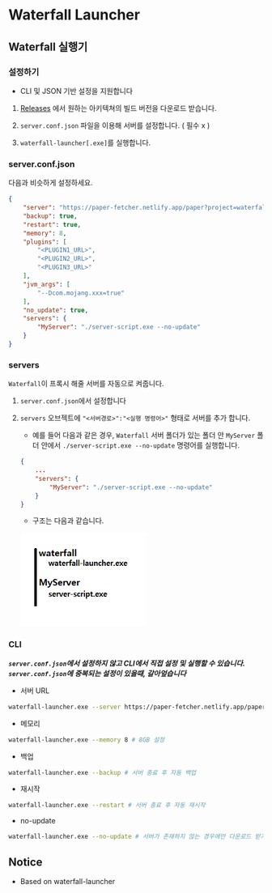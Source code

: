 # Waterfall Launcher
## Waterfall 실행기

### 설정하기
- CLI 및 JSON 기반 설정을 지원합니다

1. [Releases](https://github.com/dolphin2410/waterfall-launcher/releases) 에서 원하는 아키텍쳐의 빌드 버전을 다운로드 받습니다.

2. `server.conf.json` 파일을 이용해 서버를 설정합니다. ( 필수 x )

3. `waterfall-launcher[.exe]`를 실행합니다.

### server.conf.json
다음과 비슷하게 설정하세요.
```json
{
    "server": "https://paper-fetcher.netlify.app/paper?project=waterfall&version=1.18",
    "backup": true,
    "restart": true,
    "memory": 8,
    "plugins": [
        "<PLUGIN1_URL>",
        "<PLUGIN2_URL>",
        "<PLUGIN3_URL>"
    ],
    "jvm_args": [
        "--Dcom.mojang.xxx=true"
    ],
    "no_update": true,
    "servers": {
        "MyServer": "./server-script.exe --no-update"
    }
}
```

### servers
`Waterfall`이 프록시 해줄 서버를 자동으로 켜줍니다.

1. `server.conf.json`에서 설정합니다
2. `servers` 오브젝트에 `"<서버경로>":"<실행 명령어>"` 형태로 서버를 추가 합니다.
    - 예를 들어 다음과 같은 경우, `Waterfall` 서버 폴더가 있는 폴더 안 `MyServer` 폴더 안에서 `./server-script.exe --no-update` 명령어를 실행합니다.
    ```json
    {
        ...
        "servers": {
            "MyServer": "./server-script.exe --no-update"
        }
    }
    ```
    - 구조는 다음과 같습니다.
    
    ![](assets/tree.png)


### CLI
***`server.conf.json`에서 설정하지 않고 CLI에서 직접 설정 및 실행할 수 있습니다. `server.conf.json`에 중복되는 설정이 있을때, 갈아엎습니다***
- 서버 URL
```bash
waterfall-launcher.exe --server https://paper-fetcher.netlify.app/paper?project=waterfall&version=1.17 # 서버 jar URL 설정
```
- 메모리
```bash
waterfall-launcher.exe --memory 8 # 8GB 설정
```
- 백업
```bash
waterfall-launcher.exe --backup # 서버 종료 후 자동 백업
```
- 재시작
```bash
waterfall-launcher.exe --restart # 서버 종료 후 자동 재시작
```
- no-update
```bash
waterfall-launcher.exe --no-update # 서버가 존재하지 않는 경우에만 다운로드 받기 (매번 다운로드 하지 않는다)
```

## Notice
- Based on waterfall-launcher